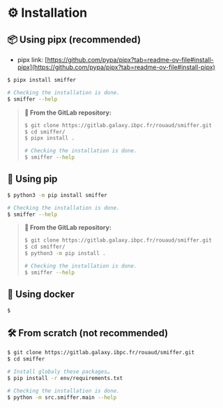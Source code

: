 # ⚙️ Installation

## 📦 Using pipx (recommended)

- pipx link: [https://github.com/pypa/pipx?tab=readme-ov-file#install-pipx](https://github.com/pypa/pipx?tab=readme-ov-file#install-pipx)

```bash
$ pipx install smiffer

# Checking the installation is done.
$ smiffer --help
```

> **🦊 From the GitLab repository:**
> 
> ```bash
> $ git clone https://gitlab.galaxy.ibpc.fr/rouaud/smiffer.git
> $ cd smiffer/
> $ pipx install .
> 
> # Checking the installation is done.
> $ smiffer --help
> ```

## 🐍 Using pip

```bash
$ python3 -m pip install smiffer

# Checking the installation is done.
$ smiffer --help
```

> **🦊 From the GitLab repository:**
> 
> ```bash
> $ git clone https://gitlab.galaxy.ibpc.fr/rouaud/smiffer.git
> $ cd smiffer/
> $ python3 -m pip install .
> 
> # Checking the installation is done.
> $ smiffer --help
> ```

## 🐋 Using docker

```bash
$ 
```

## 🛠 From scratch (not recommended)

```bash
$ git clone https://gitlab.galaxy.ibpc.fr/rouaud/smiffer.git
$ cd smiffer

# Install globaly these packages…
$ pip install -r env/requirements.txt

# Checking the installation is done.
$ python -m src.smiffer.main --help
```
